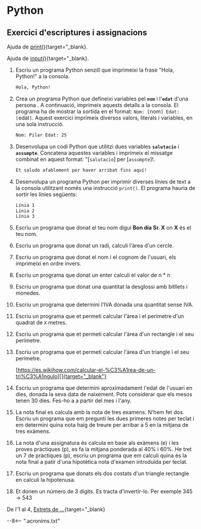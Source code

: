 # Python

## Exercici d'escriptures i assignacions

Ajuda de [print()][]{target="_blank}.

Ajuda de [input()][]{target="_blank}.

1. Escriu un programa Python senzill que imprimeixi la frase "Hola, Python!" a la consola.

    ```bash
    Hola, Python!
    ```
    
2. Crea un programa Python que defineixi variables pel **`nom`** i l'**`edat`** d'una persona . A continuació, imprimeix aquests detalls a la consola. El programa ha de mostrar la sortida en el format: `Nom: [`nom`] Edat: [`edat`]`. Aquest exercici imprimeix diversos valors, literals i variables, en una sola instrucció.

    ```bash
    Nom: Pilar Edat: 25
    ```
    
3. Desenvolupa un codi Python que utilitzi dues variables **`salutacio`** i **`assumpte`**. Concatena aquestes variables i imprimeix el missatge combinat en aquest format: "[`salutacio`] per [`assumpte`]!.

    ```bash
    Et saludo afablement per haver arribat fins aquí!
    ```
    
4. Desenvolupa un programa Python per imprimir diverses línies de text a la consola utilitzant només una instrucció `print()`. El programa hauria de sortir les línies següents:

    ```bash
    Línia 1
    Línia 2
    Línia 3
    ```

5. Escriu un programa que donat el teu nom digui **Bon dia Sr. X** on **X** és el teu nom.

6. Escriu un programa que donat un radi, calculi l'àrea d'un cercle.

7. Escriu un programa que donat el nom i el cognom de l'usuari, els imprimeixi en ordre invers.

8. Escriu un programa que donat un enter calculi el valor de n * n

9. Escriu un programa que donat una quantitat la desglossi amb bitllets i monedes.

10. Escriu un programa que determini l'IVA donada una quantitat sense IVA.

11. Escriu un programa que et permeti calcular l'àrea i el perímetre d'un quadrat de `X` metres.

12. Escriu un programa que et permeti calcular l'àrea d'un rectangle i el seu perímetre.

13. Escriu un programa que et permeti calcular l'àrea d'un triangle i el seu perímetre.

    [https://es.wikihow.com/calcular-el-%C3%A1rea-de-un-tri%C3%A1ngulo][]{target="_blank"}

14. Escriu un programa que determini aproximadament l'edat de l'usuari en dies, donada la seva data de naixement. Pots considerar que els mesos tenen 30 dies. Fes-ho a a partir del mes i l'any.

15. La nota final es calcula amb la nota de tres examens. N'hem fet dos. Escriu un programa que em pregunti les dues primeres notes per teclat i em determini quina nota haig de treure per arribar a 5 en la mitjana de tres exàmens.

16. La nota d'una assignatura és calcula en base als exàmens (e) i les proves pràctiques (p), es fa la mitjana ponderada al 40% i 60%. He tret un 7 de pràctiques (p), escriu un programa que em calculi quina és la nota final a patir d'una hipotètica nota d'examen introduïda per teclat.

17. Escriu un programa que donats els dos costats d'un triangle rectangle en calculi la hipotenusa.

18. Et donen un número de 3 dígits. Es tracta d'invertir-lo. Per exemple 345 -> 543

De l'1 al 4, [Extrets de ...][]{target="_blank}


[print()]:              https://docs.python.org/3/library/functions.html#print  "print()"
[input()]:              https://docs.python.org/3/library/functions.html#input  "input()"
[Extrets de ...]:        https://thinkinfi.com/python-print-function-exercises-with-solutions-for-beginners/ "Extret de ..."

[https://es.wikihow.com/calcular-el-%C3%A1rea-de-un-tri%C3%A1ngulo]:    https://es.wikihow.com/calcular-el-%C3%A1rea-de-un-tri%C3%A1ngulo   "Àrea d'un triangle"
--8<-- ".acronims.txt"
